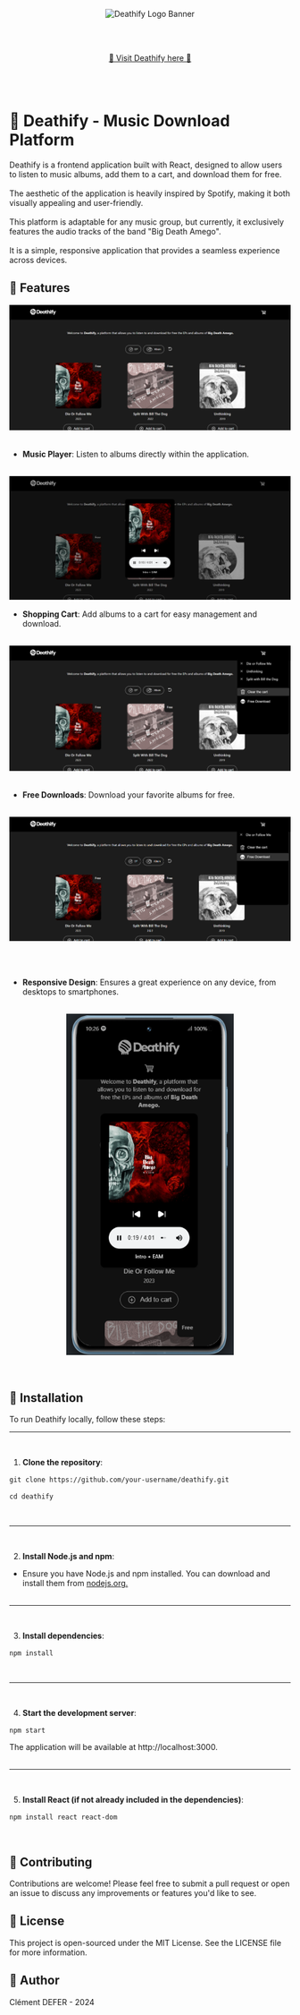 <p align="center">
  <img src="https://i.postimg.cc/xTJxzF90/github-banner.png" alt="Deathify Logo Banner">
</p>
<br><br>

<p align="center">
  <a href="https://deathify.netlify.app/">🔸 Visit Deathify here 🔸</a>
</p>

<br>
<br>

# 🔸 Deathify - Music Download Platform

Deathify is a frontend application built with React, designed to allow users to listen to music albums, add them to a cart, and download them for free.<br><br>The aesthetic of the application is heavily inspired by Spotify, making it both visually appealing and user-friendly.<br><br>This platform is adaptable for any music group, but currently, it exclusively features the audio tracks of the band "Big Death Amego".<br><br>It is a simple, responsive application that provides a seamless experience across devices.

## 🔹 Features
<img alt="Screenshot-Desktop-01.png" src="Screenshot-Desktop-01.png">
<br><br>

- **Music Player**: Listen to albums directly within the application.<br><br>

<img alt="Screenshot-Desktop-02.png" src="Screenshot-Desktop-02.png">

<br>

- **Shopping Cart**: Add albums to a cart for easy management and download.<br><br>

<img alt="Screenshot-Desktop-04.png" src="Screenshot-Desktop-04.png">
<br>
<br>

- **Free Downloads**: Download your favorite albums for free.<br><br>

<img alt="Screenshot-Desktop-03.png" src="Screenshot-Desktop-03.png">

<br><br>

- **Responsive Design**: Ensures a great experience on any device, from desktops to smartphones.
<br><br>

<img alt="Screenshot-Phone-01.png" src="Screenshot-Phone-01.png" style="display: block; margin: 0 auto; max-width: 300px;">
<br><br>

## 🔹 Installation

To run Deathify locally, follow these steps:
<hr><br>

1. **Clone the repository**:
```
git clone https://github.com/your-username/deathify.git
```
```
cd deathify
```
<br>
<hr><br>

2. **Install Node.js and npm**:
- Ensure you have Node.js and npm installed. You can download and install them from <a href="https://nodejs.org/">nodejs.org.</a><br><br>
<hr><br>

3. **Install dependencies**:

```
npm install
```
<br>
<hr>
<br>

4. **Start the development server**:

```
npm start
```
The application will be available at http://localhost:3000.<br>
<br>
<hr>
<br>

5. **Install React (if not already included in the dependencies)**:

```
npm install react react-dom
```
<br>

## 🔹 Contributing
Contributions are welcome! Please feel free to submit a pull request or open an issue to discuss any improvements or features you'd like to see.

## 🔹 License
This project is open-sourced under the MIT License. See the LICENSE file for more information.

## 🔹 Author
Clément DEFER - 2024
